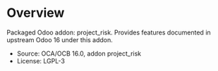 # Overview

Packaged Odoo addon: project_risk. Provides features documented in upstream Odoo 16 under this addon.

- Source: OCA/OCB 16.0, addon project_risk
- License: LGPL-3
